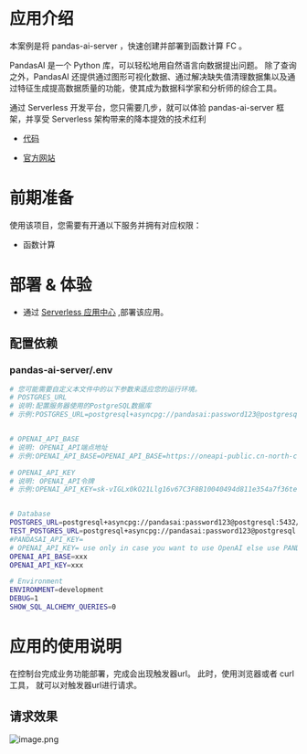 # 应用介绍

本案例是将 pandas-ai-server ，快速创建并部署到函数计算 FC 。

PandasAI 是一个 Python 库，可以轻松地用自然语言向数据提出问题。
除了查询之外，PandasAI 还提供通过图形可视化数据、通过解决缺失值清理数据集以及通过特征生成提高数据质量的功能，使其成为数据科学家和分析师的综合工具。

通过 Serverless 开发平台，您只需要几步，就可以体验 pandas-ai-server 框架，并享受 Serverless 架构带来的降本提效的技术红利

* [代码](https://github.com/Qihoo360/fc-templates/tree/feature/fc-app-test/applications/ArtificialIntelligence/pandas-ai-server/src)

* [官方网站](https://pandas-ai.com)

# 前期准备

使用该项目，您需要有开通以下服务并拥有对应权限：

* 函数计算

# 部署 & 体验

* 通过 [Serverless 应用中心](https://console.zyun.qihoo.net/fc) ,部署该应用。

## 配置依赖

### pandas-ai-server/.env

```sh
# 您可能需要自定义本文件中的以下参数来适应您的运行环境。
# POSTGRES_URL
# 说明:配置服务器使用的PostgreSQL数据库
# 示例:POSTGRES_URL=postgresql+asyncpg://pandasai:password123@postgresql:5432/pandasai-db


# OPENAI_API_BASE
# 说明: OPENAI_API端点地址
# 示例:OPENAI_API_BASE=OPENAI_API_BASE=https://oneapi-public.cn-north-ct-1-vpc.fc.zyunapp.com/v1

# OPENAI_API_KEY
# 说明: OPENAI_API令牌
# 示例:OPENAI_API_KEY=sk-vIGLx0kO21Llg16v67C3F8B10040494d811e354a7f36test


# Database
POSTGRES_URL=postgresql+asyncpg://pandasai:password123@postgresql:5432/pandasai-db
TEST_POSTGRES_URL=postgresql+asyncpg://pandasai:password123@postgresql:5432/pandasai-db
#PANDASAI_API_KEY=
# OPENAI_API_KEY= use only in case you want to use OpenAI else use PANDASAI_API_KEY
OPENAI_API_BASE=xxx
OPENAI_API_KEY=xxx

# Environment
ENVIRONMENT=development
DEBUG=1
SHOW_SQL_ALCHEMY_QUERIES=0

```

# 应用的使用说明

在控制台完成业务功能部署，完成会出现触发器url。
此时，使用浏览器或者 curl 工具， 就可以对触发器url进行请求。

## 请求效果

![image.png](https://github.com/Qihoo360/fc-templates/blob/feature/fc-app-test/applications/ArtificialIntelligence/pandas-ai-server/src/images/pandas-ai-server-20240730183738.png?raw=true)

